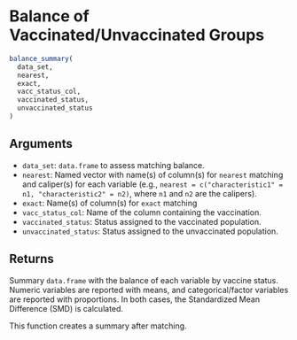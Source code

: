 # Balance of Vaccinated/Unvaccinated Groups

```r
balance_summary(
  data_set,
  nearest,
  exact,
  vacc_status_col,
  vaccinated_status,
  unvaccinated_status
)
```

## Arguments

- `data_set`: `data.frame` to assess matching balance.
- `nearest`: Named vector with name(s) of column(s) for `nearest` matching and caliper(s) for each variable (e.g., `nearest = c("characteristic1" = n1, "characteristic2" = n2)`, where `n1` and `n2` are the calipers).
- `exact`: Name(s) of column(s) for `exact` matching
- `vacc_status_col`: Name of the column containing the vaccination.
- `vaccinated_status`: Status assigned to the vaccinated population.
- `unvaccinated_status`: Status assigned to the unvaccinated population.

## Returns

Summary `data.frame` with the balance of each variable by vaccine status. Numeric variables are reported with means, and categorical/factor variables are reported with proportions. In both cases, the Standardized Mean Difference (SMD) is calculated.

This function creates a summary after matching.
